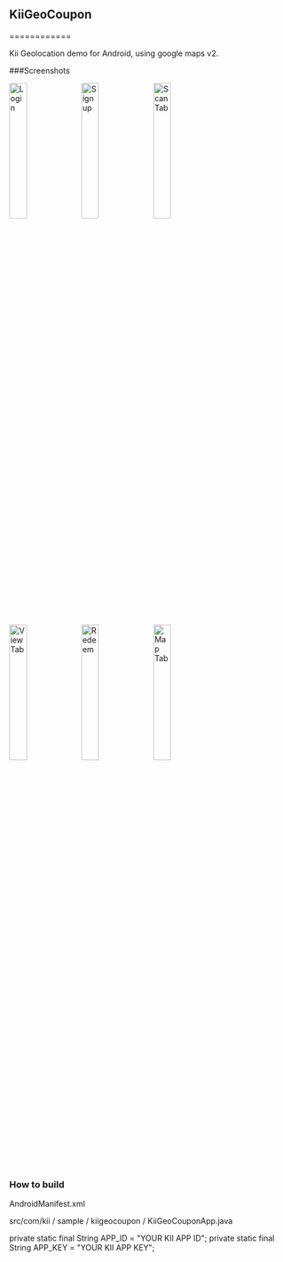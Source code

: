 ## KiiGeoCoupon
============

Kii Geolocation demo for Android, using google maps v2.


###Screenshots

<img src="https://raw.github.com/KiiPlatform/KiiGeoCoupon/develop/screenshots/login.png" alt="Login" width="25%"/>
<img src="https://raw.github.com/KiiPlatform/KiiGeoCoupon/develop/screenshots/signup.png" alt="Sign up" width="25%"/>
<img src="https://raw.github.com/KiiPlatform/KiiGeoCoupon/develop/screenshots/scan.png" alt="Scan Tab" width="25%"/>
<img src="https://raw.github.com/KiiPlatform/KiiGeoCoupon/develop/screenshots/view.png" alt="View Tab" width="25%"/>
<img src="https://raw.github.com/KiiPlatform/KiiGeoCoupon/develop/screenshots/redeem.png" alt="Redeem" width="25%"/>
<img src="https://raw.github.com/KiiPlatform/KiiGeoCoupon/develop/screenshots/map.png" alt="Map Tab" width="25%"/>


### How to build

AndroidManifest.xml

 <meta-data
            android:name="com.google.android.maps.v2.API_KEY"
            android:value="YOUR_GOOGLE_MAPS_KEY" />
            
            
src/com/kii / sample / kiigeocoupon / KiiGeoCouponApp.java


private static final String APP_ID = "YOUR KII APP ID";
private static final String APP_KEY = "YOUR KII APP KEY";

